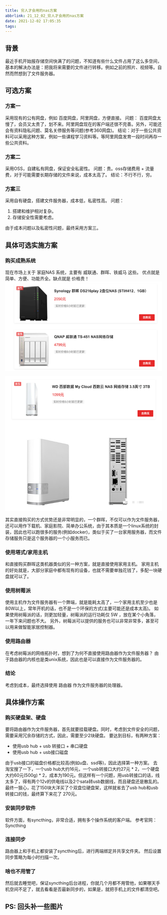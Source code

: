 ```yaml
---
title: 穷人才会用的nas方案
abbrlink: 21_12_02_穷人才会用的nas方案
date: 2021-12-02 17:05:35
tags:
---
```


## 背景
最近手机开始报存储空间快满了的问题，不知道有些什么文件占用了这么多空间，基本的解决办法是：把我将来需要的文件进行转移。例如之前的照片、视频等。自然而然想到了文件服务器。

## 可选方案
### 方案一
采用现有的公有网盘，例如 百度网盘，阿里网盘，方便直接。
问题： 百度网盘太慢了，会员又太贵了，划不来。阿里网盘现在的客户端还很不完善。另外，可能还会有资料隐私问题、莫名关停服务等问题(参考360网盘)。
结论：对于一些公共资料可以采用这种方案，例如一些课程学习资料等。等阿里网盘发育一段时间再存一些公共资料。

### 方案二
采用OSS，自建私有网盘，保证安全私密性。
问题：贵。oss存储费用 + 流量费，对于可能需要长期存储的文件来说，成本太高了。
结论：不行不行，穷。

### 方案三
采用自有硬盘，搭建文件服务器，成本低，私密性高。
问题：
1.  搭建和维护相对复杂。
2. 存储安全性需要考虑。

由于成本问题以及私密性问题，最终采用方案三。

## 具体可选实施方案

### 购买成熟系统
现在市场上关于 家庭NAS 系统，主要有 威联通、群晖、铁威马 这些。
优点就是 简单、方便、功能齐全。缺点就是 价格贵！
![群晖、威联通价格](../static/img/tieweima_nas_price.png)

![西部数据价格](../static/img/xishu_nas_price.png)

其实直接购买的方式优势还是非常明显的，一个群晖，不仅可以作为文件服务器，还可以用作下载机、家庭影院、简单办公系统，由于其本质是一个linux系统的封装，因此也可以跑很多的服务(例如docker)，类似于买了一台家用服务器，而文件存储服务只是这个服务器的一个小服务而已。


### 使用塔式/家用主机
和直接购买群晖这类机器类似的另一种方案，就是直接使用家用主机。
家用主机的好处就是，大部分家庭中都有现有的设备，也就不需要单独花钱了，多配一块硬盘就可以了。

### 使用树莓派
使用主机作为文件服务器有一个弊端，就是能耗太高了，一个家用主机至少也是80W以上，常年开机的话，也不是一个环保的方式(主要可能还是成本太高)。
如果使用树莓派的话，则更加轻量，树莓派的运行功耗仅 5W ，放在某个小角落，一年下来问题也不大。
另外，树莓派可以提供的服务也可以非常非常多，甚至可以用来做智能家居控制器。

### 使用路由器
在考虑树莓派的网络拓扑时，想到了为何不直接使用路由器作为文件服务器？
由于路由器的内核也是类unix系统，因此也是可以直接作为文件服务器的。

### 结论
考虑到成本，最终选择使用 路由器 作为文件服务器的处理器。

## 具体操作方案

### 购买硬盘架、硬盘
要将路由器作为文件服务器，首先就要挂载硬盘。同时，考虑到文件安全的问题，需要采用冗余存储的方式，因此，需要至少2块硬盘。
要达到目标，有两种方案：
  - 使用usb hub + usb 转接口 + 串口硬盘
  - 使用usb hub + usb接口磁盘

由于usb接口的磁盘价格都比较高(例如u盘、ssd等)，因此选择第一种方案。
去淘宝搜了一下，一个usb hub大约16元，一个usb转接口大约27元 * 2，一个硬盘大约60元(500g) * 2，成本为190元。但这样有一个问题，用usb转接口的话，线太多了，得有两个12v的供电线以及2个sata转usb数据线，而且硬盘还是散乱的。
最终一狠心，花了150块大洋买了个双盘位硬盘架，这样就省去了usb hub和usb转接口的钱，最终算下来花了 270元。

### 安装同步软件
软件方面，有syncthing，非常合适，拥有多个操作系统的客户端。
参考官网： Syncthing

### 连接同步
路由器上和手机上都安装了syncthing后，进行两端绑定并共享文件夹。
然后设置同步策略为每小时扫描一次。

### 啥也不用管了
然后就去睡觉吧，保证syncthing后台进程，你就几个月都不用管他，如果哪天手机空间不足了，就去看看是否最新同步的，如果是，就把手机上的文件都清空吧。

## PS: 回头补一些图片